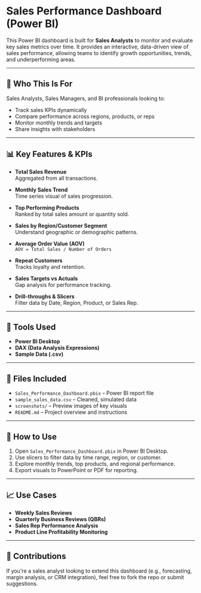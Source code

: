 
# Sales Performance Dashboard (Power BI)

This Power BI dashboard is built for **Sales Analysts** to monitor and evaluate key sales metrics over time. It provides an interactive, data-driven view of sales performance, allowing teams to identify growth opportunities, trends, and underperforming areas.

---

## 🎯 Who This Is For

Sales Analysts, Sales Managers, and BI professionals looking to:
- Track sales KPIs dynamically
- Compare performance across regions, products, or reps
- Monitor monthly trends and targets
- Share insights with stakeholders

---

## 📊 Key Features & KPIs

- **Total Sales Revenue**  
  Aggregated from all transactions.

- **Monthly Sales Trend**  
  Time series visual of sales progression.

- **Top Performing Products**  
  Ranked by total sales amount or quantity sold.

- **Sales by Region/Customer Segment**  
  Understand geographic or demographic patterns.

- **Average Order Value (AOV)**  
  `AOV = Total Sales / Number of Orders`

- **Repeat Customers**  
  Tracks loyalty and retention.

- **Sales Targets vs Actuals**  
  Gap analysis for performance tracking.

- **Drill-throughs & Slicers**  
  Filter data by Date, Region, Product, or Sales Rep.

---

## 🧰 Tools Used

- **Power BI Desktop**
- **DAX (Data Analysis Expressions)**
- **Sample Data (.csv)**

---

## 📁 Files Included

- `Sales_Performance_Dashboard.pbix` – Power BI report file
- `sample_sales_data.csv` – Cleaned, simulated data
- `screenshots/` – Preview images of key visuals
- `README.md` – Project overview and instructions

---

## 🚀 How to Use

1. Open `Sales_Performance_Dashboard.pbix` in Power BI Desktop.
2. Use slicers to filter data by time range, region, or customer.
3. Explore monthly trends, top products, and regional performance.
4. Export visuals to PowerPoint or PDF for reporting.

---

## 📈 Use Cases

- **Weekly Sales Reviews**
- **Quarterly Business Reviews (QBRs)**
- **Sales Rep Performance Analysis**
- **Product Line Profitability Monitoring**

---

## 🤝 Contributions

If you're a sales analyst looking to extend this dashboard (e.g., forecasting, margin analysis, or CRM integration), feel free to fork the repo or submit suggestions.


